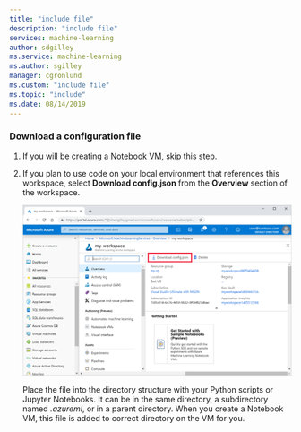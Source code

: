 ```yaml
---
title: "include file"
description: "include file"
services: machine-learning
author: sdgilley
ms.service: machine-learning
ms.author: sgilley
manager: cgronlund
ms.custom: "include file"
ms.topic: "include"
ms.date: 08/14/2019
---
```


### Download a configuration file

1. If you will be creating a [Notebook VM](../articles/machine-learning/service/tutorial-1st-experiment-sdk-setup.md#azure), skip this step.

1. If you plan to use code on your local environment that references this workspace, select  **Download config.json** from the **Overview** section of the workspace.  

   ![Download config.json](./media/aml-download-config/configure.png)
   
   Place the file into  the directory structure with your Python scripts or Jupyter Notebooks. It can be in the same directory, a subdirectory named *.azureml*, or in a parent directory. When you create a Notebook VM, this file is added to correct directory on the VM for you.
